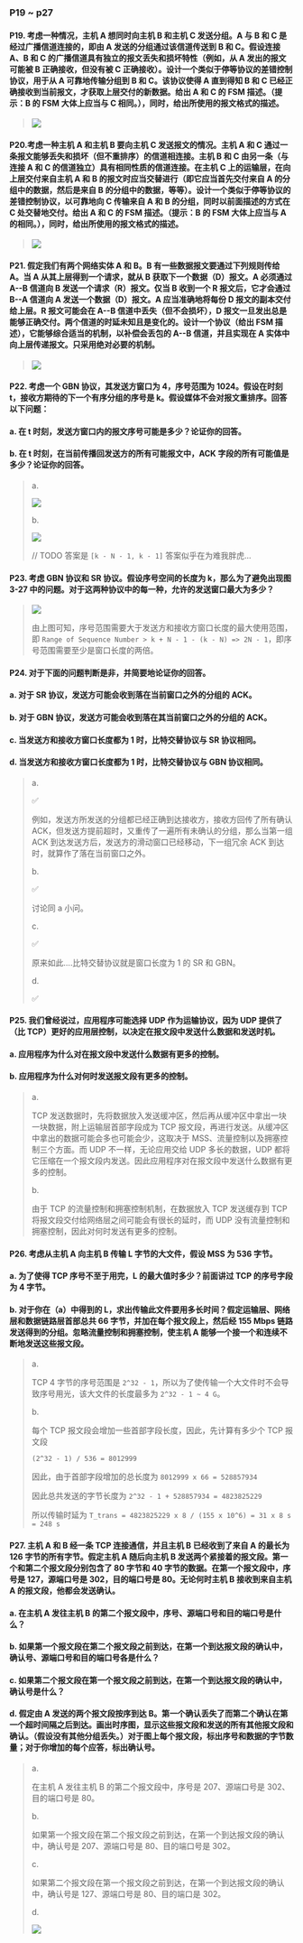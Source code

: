 ### P19 ~ p27

#### P19. 考虑一种情况，主机 A 想同时向主机 B 和主机 C 发送分组。A 与 B 和 C 是经过广播信道连接的，即由 A 发送的分组通过该信道传送到 B 和 C。假设连接 A、B 和 C 的广播信道具有独立的报文丢失和损坏特性（例如，从 A 发出的报文可能被 B 正确接收，但没有被 C 正确接收）。设计一个类似于停等协议的差错控制协议，用于从 A 可靠地传输分组到 B 和 C。该协议使得 A 直到得知 B 和 C 已经正确接收到当前报文，才获取上层交付的新数据。给出 A 和 C 的 FSM 描述。（提示：B 的 FSM 大体上应当与 C 相同。），同时，给出所使用的报文格式的描述。

> ![](https://github.com/YangXiaoHei/Networking/blob/master/03%20运输层/images/p19.png)

#### P20.考虑一种主机 A 和主机 B 要向主机 C 发送报文的情况。主机 A 和 C 通过一条报文能够丢失和损坏（但不重排序）的信道相连接。主机 B 和 C 由另一条（与连接 A 和 C 的信道独立）具有相同性质的信道连接。在主机 C 上的运输层，在向上层交付来自主机 A 和 B 的报文时应当交替进行（即它应当首先交付来自 A 的分组中的数据，然后是来自 B 的分组中的数据，等等）。设计一个类似于停等协议的差错控制协议，以可靠地向 C 传输来自 A 和 B 的分组，同时以前面描述的方式在 C 处交替地交付。给出 A 和 C 的 FSM 描述。（提示：B 的 FSM 大体上应当与 A 的相同。），同时，给出所使用的报文格式的描述。

> ![](https://github.com/YangXiaoHei/Networking/blob/master/03%20运输层/images/p20.png)

#### P21. 假定我们有两个网络实体 A 和 B。B 有一些数据报文要通过下列规则传给 A。当 A 从其上层得到一个请求，就从 B 获取下一个数据（D）报文。A 必须通过 A--B 信道向 B 发送一个请求（R）报文。仅当 B 收到一个 R 报文后，它才会通过 B--A 信道向 A 发送一个数据（D）报文。A 应当准确地将每份 D 报文的副本交付给上层。R 报文可能会在 A--B 信道中丢失（但不会损坏），D 报文一旦发出总是能够正确交付。两个信道的时延未知且是变化的。设计一个协议（给出 FSM 描述），它能够综合适当的机制，以补偿会丢包的 A--B 信道，并且实现在 A 实体中向上层传递报文。只采用绝对必要的机制。

> ![](https://github.com/YangXiaoHei/Networking/blob/master/03%20运输层/images/p21.png)

#### P22. 考虑一个 GBN 协议，其发送方窗口为 4，序号范围为 1024。假设在时刻 t，接收方期待的下一个有序分组的序号是 k。假设媒体不会对报文重排序。回答以下问题：
#### a. 在 t 时刻，发送方窗口内的报文序号可能是多少？论证你的回答。
#### b. 在 t 时刻，在当前传播回发送方的所有可能报文中，ACK 字段的所有可能值是多少？论证你的回答。

> a.
> 
> ![](https://github.com/YangXiaoHei/Networking/blob/master/03%20运输层/images/p22.1.png)
> 
> b.
> 
> ![](https://github.com/YangXiaoHei/Networking/blob/master/03%20运输层/images/p22.2.png)
> 
> // TODO 答案是 `[k - N - 1, k - 1]` 答案似乎在为难我胖虎...

#### P23. 考虑 GBN 协议和 SR 协议。假设序号空间的长度为 k，那么为了避免出现图 3-27 中的问题。对于这两种协议中的每一种，允许的发送窗口最大为多少？

>
> ![](https://github.com/YangXiaoHei/Networking/blob/master/03%20运输层/images/p23.png)
> 
> 由上图可知，序号范围需要大于发送方和接收方窗口长度的最大使用范围，即 `Range of Sequence Number > k + N - 1 - (k - N) => 2N - 1`，即序号范围需要至少是窗口长度的两倍。 
>

#### P24. 对于下面的问题判断是非，并简要地论证你的回答。
#### a. 对于 SR 协议，发送方可能会收到落在当前窗口之外的分组的 ACK。
#### b. 对于 GBN 协议，发送方可能会收到落在其当前窗口之外的分组的 ACK。
#### c. 当发送方和接收方窗口长度都为 1 时，比特交替协议与 SR 协议相同。
#### d. 当发送方和接收方窗口长度都为 1 时，比特交替协议与 GBN 协议相同。

> a.
> 
> ✅
> 
> 例如，发送方所发送的分组都已经正确到达接收方，接收方回传了所有确认 ACK，但发送方提前超时，又重传了一遍所有未确认的分组，那么当第一组 ACK 到达发送方后，发送方的滑动窗口已经移动，下一组冗余 ACK 到达时，就算作了落在当前窗口之外。
> 
> b.
> 
> ✅
> 
> 讨论同 a 小问。
> 
> c.
> 
> ✅
> 
> 原来如此....比特交替协议就是窗口长度为 1 的 SR 和 GBN。 
> 
> d.
> 
> ✅

#### P25. 我们曾经说过，应用程序可能选择 UDP 作为运输协议，因为 UDP 提供了（比 TCP）更好的应用层控制，以决定在报文段中发送什么数据和发送时机。
#### a. 应用程序为什么对在报文段中发送什么数据有更多的控制。
#### b. 应用程序为什么对何时发送报文段有更多的控制。

> a.
> 
> TCP 发送数据时，先将数据放入发送缓冲区，然后再从缓冲区中拿出一块一块数据，附上运输层首部字段成为 TCP 报文段，再进行发送。从缓冲区中拿出的数据可能会多也可能会少，这取决于 MSS、流量控制以及拥塞控制三个方面。而 UDP 不一样，无论应用交给 UDP 多长的数据，UDP 都将它压缩在一个报文段内发送。因此应用程序对在报文段中发送什么数据有更多的控制。
> 
> b.
> 
> 由于 TCP 的流量控制和拥塞控制机制，在数据放入 TCP 发送缓存到 TCP 将报文段交付给网络层之间可能会有很长的延时，而 UDP 没有流量控制和拥塞控制，因此对何时发送有更多的控制。

#### P26. 考虑从主机 A 向主机 B 传输 L 字节的大文件，假设 MSS 为 536 字节。
#### a. 为了使得 TCP 序号不至于用完，L 的最大值时多少？前面讲过 TCP 的序号字段为 4 字节。
#### b. 对于你在（a）中得到的 L，求出传输此文件要用多长时间？假定运输层、网络层和数据链路层首部总共 66 字节，并加在每个报文段上，然后经 155 Mbps 链路发送得到的分组。忽略流量控制和拥塞控制，使主机 A 能够一个接一个和连续不断地发送这些报文段。

> a.
> 
> TCP 4 字节的序号范围是 `2^32 - 1`，所以为了使传输一个大文件时不会导致序号用光，该大文件的长度最多为 `2^32 - 1 ~ 4 G`。
> 
> b.
> 
> 每个 TCP 报文段会增加一些首部字段长度，因此，先计算有多少个 TCP 报文段
> 
> `(2^32 - 1) / 536 = 8012999`
> 
> 因此，由于首部字段增加的总长度为 `8012999 x 66 = 528857934`
> 
> 因此总共发送的字节长度为 `2^32 - 1 + 528857934 = 4823825229`
> 
> 所以传输时延为 `T_trans = 4823825229 x 8 / (155 x 10^6) = 31 x 8 s = 248 s`

#### P27. 主机 A 和 B 经一条 TCP 连接通信，并且主机 B 已经收到了来自 A 的最长为 126 字节的所有字节。假定主机 A 随后向主机 B 发送两个紧接着的报文段。第一个和第二个报文段分别包含了 80 字节和 40 字节的数据。在第一个报文段中，序号是 127，源端口号是 302，目的端口号是 80。无论何时主机 B 接收到来自主机 A 的报文段，他都会发送确认。
#### a. 在主机 A 发往主机 B 的第二个报文段中，序号、源端口号和目的端口号是什么？
#### b. 如果第一个报文段在第二个报文段之前到达，在第一个到达报文段的确认中，确认号、源端口号和目的端口号各是什么？
#### c. 如果第二个报文段在第一个报文段之前到达，在第一个到达报文段的确认中，确认号是什么？
#### d. 假定由 A 发送的两个报文段按序到达 B。第一个确认丢失了而第二个确认在第一个超时间隔之后到达。画出时序图，显示这些报文段和发送的所有其他报文段和确认。（假设没有其他分组丢失。）对于图上每个报文段，标出序号和数据的字节数量；对于你增加的每个应答，标出确认号。

> a.
> 
> 在主机 A 发往主机 B 的第二个报文段中，序号是 207、源端口号是 302、目的端口号是 80。
> 
> b.
> 
> 如果第一个报文段在第二个报文段之前到达，在第一个到达报文段的确认中，确认号是 207、源端口号是 80、目的端口号是 302。
> 
> c.
> 
> 如果第二个报文段在第一个报文段之前到达，在第一个到达报文段的确认中，确认号是 127、源端口号是 80、目的端口是 302。
> 
> d.
> 
> ![](https://github.com/YangXiaoHei/Networking/blob/master/03%20运输层/images/p27.png)